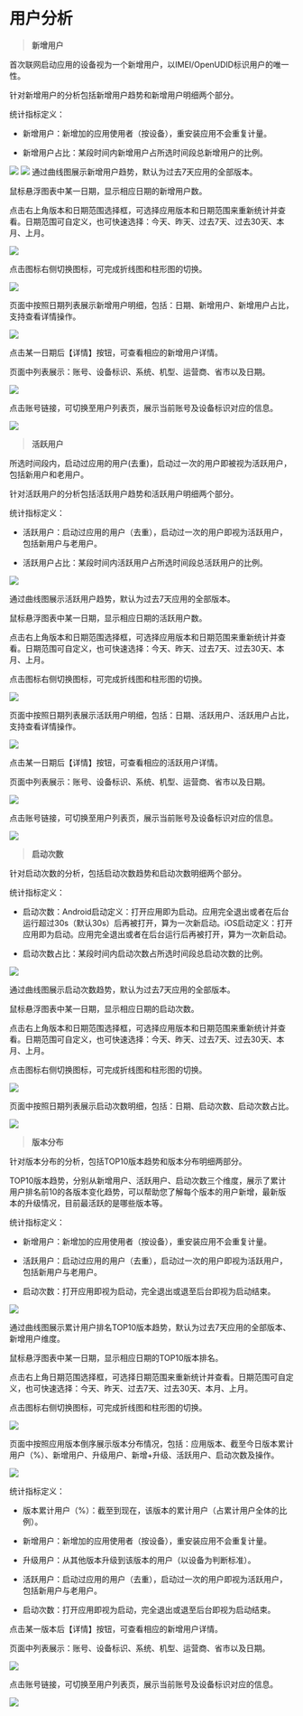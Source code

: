 # 用户分析

> **新增用户**

首次联网启动应用的设备视为一个新增用户，以IMEI/OpenUDID标识用户的唯一性。

针对新增用户的分析包括新增用户趋势和新增用户明细两个部分。

统计指标定义：

* 新增用户：新增加的应用使用者（按设备），重安装应用不会重复计量。

* 新增用户占比：某段时间内新增用户占所选时间段总新增用户的比例。

![](/assets/用户分析1.png)
![](/assets/用户分析6.png)
通过曲线图展示新增用户趋势，默认为过去7天应用的全部版本。

鼠标悬浮图表中某一日期，显示相应日期的新增用户数。

点击右上角版本和日期范围选择框，可选择应用版本和日期范围来重新统计并查看。日期范围可自定义，也可快速选择：今天、昨天、过去7天、过去30天、本月、上月。

![](/assets/用户分析2.png)

点击图标右侧切换图标，可完成折线图和柱形图的切换。

![](/assets/用户分析3.png)

页面中按照日期列表展示新增用户明细，包括：日期、新增用户、新增用户占比，支持查看详情操作。

![](/assets/用户分析4.png)

点击某一日期后【详情】按钮，可查看相应的新增用户详情。

页面中列表展示：账号、设备标识、系统、机型、运营商、省市以及日期。

![](/assets/用户分析5.png)

点击账号链接，可切换至用户列表页，展示当前账号及设备标识对应的信息。


![](/assets/用户分析6.png)

> **活跃用户**

所选时间段内，启动过应用的用户(去重)，启动过一次的用户即被视为活跃用户，包括新用户和老用户。

针对活跃用户的分析包括活跃用户趋势和活跃用户明细两个部分。

统计指标定义：

* 活跃用户：启动过应用的用户（去重），启动过一次的用户即视为活跃用户，包括新用户与老用户。

* 活跃用户占比：某段时间内活跃用户占所选时间段总活跃用户的比例。

![](/assets/用户分析7.png)

通过曲线图展示活跃用户趋势，默认为过去7天应用的全部版本。

鼠标悬浮图表中某一日期，显示相应日期的活跃用户数。

点击右上角版本和日期范围选择框，可选择应用版本和日期范围来重新统计并查看。日期范围可自定义，也可快速选择：今天、昨天、过去7天、过去30天、本月、上月。

点击图标右侧切换图标，可完成折线图和柱形图的切换。

![](/assets/用户分析8.png)

页面中按照日期列表展示活跃用户明细，包括：日期、活跃用户、活跃用户占比，支持查看详情操作。

![](/assets/用户分析9.png)

点击某一日期后【详情】按钮，可查看相应的活跃用户详情。

页面中列表展示：账号、设备标识、系统、机型、运营商、省市以及日期。

![](/assets/用户分析10.png)

点击账号链接，可切换至用户列表页，展示当前账号及设备标识对应的信息。

![](/assets/用户分析11.png)


> **启动次数**

针对启动次数的分析，包括启动次数趋势和启动次数明细两个部分。

统计指标定义：

* 启动次数：Android启动定义：打开应用即为启动。应用完全退出或者在后台运行超过30s（默认30s）后再被打开，算为一次新启动。iOS启动定义：打开应用即为启动。应用完全退出或者在后台运行后再被打开，算为一次新启动。

* 启动次数占比：某段时间内启动次数占所选时间段总启动次数的比例。

![](/assets/用户分析12.png)

通过曲线图展示启动次数趋势，默认为过去7天应用的全部版本。

鼠标悬浮图表中某一日期，显示相应日期的启动次数。

点击右上角版本和日期范围选择框，可选择应用版本和日期范围来重新统计并查看。日期范围可自定义，也可快速选择：今天、昨天、过去7天、过去30天、本月、上月。

点击图标右侧切换图标，可完成折线图和柱形图的切换。

![](/assets/用户分析13.png)

页面中按照日期列表展示启动次数明细，包括：日期、启动次数、启动次数占比。

![](/assets/用户分析14.png)

> **版本分布**

针对版本分布的分析，包括TOP10版本趋势和版本分布明细两部分。

TOP10版本趋势，分别从新增用户、活跃用户、启动次数三个维度，展示了累计用户排名前10的各版本变化趋势，可以帮助您了解每个版本的用户新增，最新版本的升级情况，目前最活跃的是哪些版本等。

统计指标定义：

* 新增用户：新增加的应用使用者（按设备），重安装应用不会重复计量。

* 活跃用户：启动过应用的用户（去重），启动过一次的用户即视为活跃用户，包括新用户与老用户。

* 启动次数：打开应用即视为启动，完全退出或退至后台即视为启动结束。

![](/assets/用户分析15.png)

通过曲线图展示累计用户排名TOP10版本趋势，默认为过去7天应用的全部版本、新增用户维度。

鼠标悬浮图表中某一日期，显示相应日期的TOP10版本排名。

点击右上角日期范围选择框，可选择日期范围来重新统计并查看。日期范围可自定义，也可快速选择：今天、昨天、过去7天、过去30天、本月、上月。

点击图标右侧切换图标，可完成折线图和柱形图的切换。

![](/assets/用户分析16.png)

页面中按照应用版本倒序展示版本分布情况，包括：应用版本、截至今日版本累计用户（%）、新增用户、升级用户、新增+升级、活跃用户、启动次数及操作。

![](/assets/用户分析17.png)

统计指标定义：

* 版本累计用户（%）：截至到现在，该版本的累计用户（占累计用户全体的比例）。

* 新增用户：新增加的应用使用者（按设备），重安装应用不会重复计量。

* 升级用户：从其他版本升级到该版本的用户（以设备为判断标准）。

* 活跃用户：启动过应用的用户（去重），启动过一次的用户即视为活跃用户，包括新用户与老用户。

* 启动次数：打开应用即视为启动，完全退出或退至后台即视为启动结束。

点击某一版本后【详情】按钮，可查看相应的新增用户详情。

页面中列表展示：账号、设备标识、系统、机型、运营商、省市以及日期。

![](/assets/用户分析18.png)

点击账号链接，可切换至用户列表页，展示当前账号及设备标识对应的信息。

![](/assets/用户分析19.png)






















